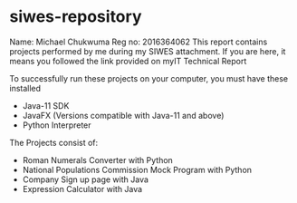 # siwes-repository
Name: Michael Chukwuma
Reg no: 2016364062
This report contains projects performed by me during my SIWES attachment. 
If you are here, it means you followed the link provided on myIT Technical Report

To successfully run these projects on your computer, you must have these installed
* Java-11 SDK
* JavaFX (Versions compatible with Java-11 and above)
* Python Interpreter

The Projects consist of:
* Roman Numerals Converter with Python
* National Populations Commission Mock Program with Python
* Company Sign up page with Java
* Expression Calculator with Java
